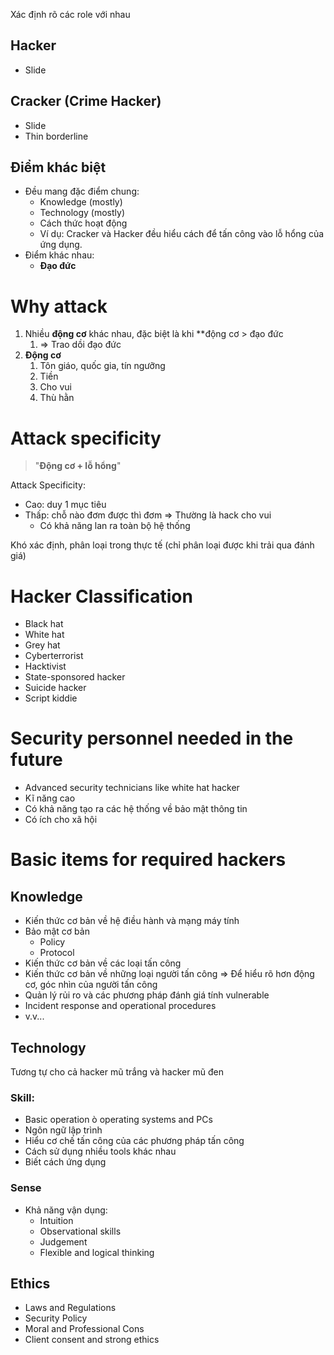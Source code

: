 Xác định rõ các role với nhau
## Hacker
- Slide
## Cracker (Crime Hacker)
- Slide
- Thin borderline
## Điểm khác biệt 
- Đều mang đặc điểm chung:
	- Knowledge (mostly)
	- Technology (mostly)
	- Cách thức hoạt động
	- Ví dụ: Cracker và Hacker đều hiểu cách để tấn công vào lỗ hổng của ứng dụng.
- Điểm khác nhau:
	- **Đạo đức**
# Why attack 
1. Nhiều **động cơ** khác nhau, đặc biệt là khi **động cơ > đạo đức
	1. => Trao dồi đạo đức
2. **Động cơ**
	1. Tôn giáo, quốc gia, tín ngưỡng
	2. Tiền
	3. Cho vui
	4. Thù hằn

# Attack specificity

> "**Động cơ + lỗ hổng**"

Attack Specificity:
- Cao: duy 1 mục tiêu
- Thấp: chỗ nào đơm được thì đơm => Thường là hack cho vui
	- Có khả năng lan ra toàn bộ hệ thống 

Khó xác định, phân loại trong thực tế (chỉ phân loại được khi trải qua đánh giá)

# Hacker Classification
- Black hat
- White hat
- Grey hat
- Cyberterrorist
- Hacktivist
- State-sponsored hacker 
- Suicide hacker
- Script kiddie

# Security personnel needed in the future
- Advanced security technicians like white hat hacker 
- Kĩ năng cao 
- Có khả năng tạo ra các hệ thống về bảo mật thông tin 
- Có ích cho xã hội 
# Basic items for required hackers 
## Knowledge
- Kiến thức cơ bản về hệ điều hành và mạng máy tính
- Bảo mật cơ bản
	- Policy
	- Protocol
- Kiến thức cơ bản về các loại tấn công
- Kiến thức cơ bản về những loại người tấn công => Để hiểu rõ hơn động cơ, góc nhìn của người tấn công
- Quản lý rủi ro và các phương pháp đánh giá tính vulnerable 
- Incident response and operational procedures
- v.v... 
## Technology
Tương tự cho cả hacker mũ trắng và hacker mũ đen
### Skill:
- Basic operation ò operating systems and PCs
- Ngôn ngữ lập trình
- Hiểu cơ chế tấn công của các phương pháp tấn công
- Cách sử dụng nhiều tools khác nhau
- Biết cách ứng dụng
### Sense
- Khả năng vận dụng:
	- Intuition
	- Observational skills 
	- Judgement
	- Flexible and logical thinking
## Ethics
- Laws and Regulations
- Security Policy
- Moral and Professional Cons
- Client consent and strong ethics 